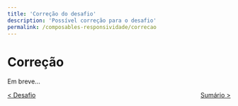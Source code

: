 ```yaml
---
title: 'Correção do desafio'
description: 'Possível correção para o desafio'
permalink: /composables-responsividade/correcao
---
```


# Correção

Em breve...

<span style="display: flex; justify-content: space-between;"><span>[&lt; Desafio](desafio.html 'Voltar')</span> <span>[Sumário &gt;](../ 'Próximo')</span></span>
